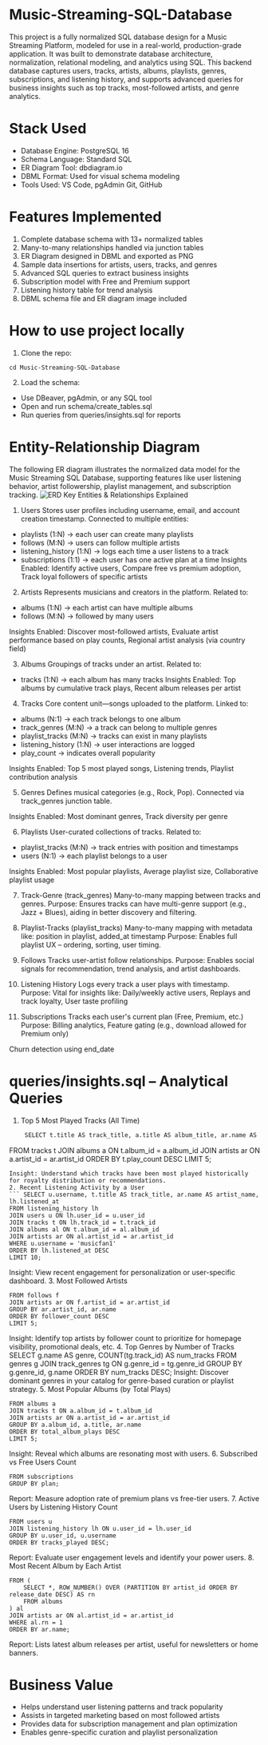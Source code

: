 # Music-Streaming-SQL-Database
This project is a fully normalized SQL database design for a Music Streaming Platform, modeled for use in a real-world, production-grade application. It was built to demonstrate database architecture, normalization, relational modeling, and analytics using SQL. This backend database captures users, tracks, artists, albums, playlists, genres, subscriptions, and listening history, and supports advanced queries for business insights such as top tracks, most-followed artists, and genre analytics.
# Stack Used
- Database Engine: PostgreSQL 16 
- Schema Language: Standard SQL
- ER Diagram Tool: dbdiagram.io
- DBML Format: Used for visual schema modeling
- Tools Used: VS Code, pgAdmin Git, GitHub
# Features Implemented
1. Complete database schema with 13+ normalized tables
2. Many-to-many relationships handled via junction tables
3. ER Diagram designed in DBML and exported as PNG
4. Sample data insertions for artists, users, tracks, and genres
5. Advanced SQL queries to extract business insights
6. Subscription model with Free and Premium support
7. Listening history table for trend analysis
8. DBML schema file and ER diagram image included
# How to use project locally
1. Clone the repo:
  ```  clone https://github.com/Harshini-9/Music-Streaming-SQL-Database.git
cd Music-Streaming-SQL-Database
```
2. Load the schema:
- Use DBeaver, pgAdmin, or any SQL tool
- Open and run schema/create_tables.sql
- Run queries from queries/insights.sql for reports
# Entity-Relationship Diagram 
The following ER diagram illustrates the normalized data model for the Music Streaming SQL Database, supporting features like user listening behavior, artist followership, playlist management, and subscription tracking.
![ERD](https://github.com/Harshini-9/Music-Streaming-SQL-Database/blob/main/ER_Diagram/ER_Music_Streaming_DB.jpg)
Key Entities & Relationships Explained
1. Users
Stores user profiles including username, email, and account creation timestamp.
Connected to multiple entities:
- playlists (1:N) → each user can create many playlists
- follows (M:N) → users can follow multiple artists
- listening_history (1:N) → logs each time a user listens to a track
- subscriptions (1:1) → each user has one active plan at a time
Insights Enabled:
 Identify active users, Compare free vs premium adoption, Track loyal followers of specific artists

2. Artists
Represents musicians and creators in the platform.
Related to:
- albums (1:N) → each artist can have multiple albums
- follows (M:N) → followed by many users

Insights Enabled:
Discover most-followed artists, Evaluate artist performance based on play counts, Regional artist analysis (via country field)

3. Albums
Groupings of tracks under an artist.
Related to:
- tracks (1:N) → each album has many tracks
Insights Enabled:
 Top albums by cumulative track plays, Recent album releases per artist

4. Tracks
Core content unit—songs uploaded to the platform.
Linked to:
- albums (N:1) → each track belongs to one album
- track_genres (M:N) → a track can belong to multiple genres
- playlist_tracks (M:N) → tracks can exist in many playlists
- listening_history (1:N) → user interactions are logged
- play_count → indicates overall popularity

Insights Enabled:
Top 5 most played songs, Listening trends, Playlist contribution analysis

5. Genres
Defines musical categories (e.g., Rock, Pop).
Connected via track_genres junction table.

Insights Enabled:
Most dominant genres, Track diversity per genre

6. Playlists
User-curated collections of tracks.
Related to:
- playlist_tracks (M:N) → track entries with position and timestamps
- users (N:1) → each playlist belongs to a user

Insights Enabled:
Most popular playlists, Average playlist size, Collaborative playlist usage

7. Track-Genre (track_genres)
Many-to-many mapping between tracks and genres.
Purpose: Ensures tracks can have multi-genre support (e.g., Jazz + Blues), aiding in better discovery and filtering.

8. Playlist-Tracks (playlist_tracks)
Many-to-many mapping with metadata like: position in playlist, added_at timestamp
Purpose: Enables full playlist UX – ordering, sorting, user timing.

9. Follows
Tracks user-artist follow relationships.
Purpose: Enables social signals for recommendation, trend analysis, and artist dashboards.

10. Listening History
Logs every track a user plays with timestamp.
Purpose: Vital for insights like:
Daily/weekly active users, Replays and track loyalty, User taste profiling

11. Subscriptions
Tracks each user's current plan (Free, Premium, etc.)
Purpose:
Billing analytics, Feature gating (e.g., download allowed for Premium only)

Churn detection using end_date
# queries/insights.sql – Analytical Queries
1. Top 5 Most Played Tracks (All Time)
   ```bash
    SELECT t.title AS track_title, a.title AS album_title, ar.name AS artist_name, t.play_count
FROM tracks t
JOIN albums a ON t.album_id = a.album_id
JOIN artists ar ON a.artist_id = ar.artist_id
ORDER BY t.play_count DESC
LIMIT 5;
```
Insight: Understand which tracks have been most played historically for royalty distribution or recommendations.
2. Recent Listening Activity by a User
``` SELECT u.username, t.title AS track_title, ar.name AS artist_name, lh.listened_at
FROM listening_history lh
JOIN users u ON lh.user_id = u.user_id
JOIN tracks t ON lh.track_id = t.track_id
JOIN albums al ON t.album_id = al.album_id
JOIN artists ar ON al.artist_id = ar.artist_id
WHERE u.username = 'musicfan1'
ORDER BY lh.listened_at DESC
LIMIT 10;
```
Insight: View recent engagement for personalization or user-specific dashboard.
3.  Most Followed Artists 
```SELECT ar.name AS artist_name, COUNT(f.user_id) AS follower_count
FROM follows f
JOIN artists ar ON f.artist_id = ar.artist_id
GROUP BY ar.artist_id, ar.name
ORDER BY follower_count DESC
LIMIT 5;
 ```
Insight: Identify top artists by follower count to prioritize for homepage visibility, promotional deals, etc.
4. Top Genres by Number of Tracks
SELECT g.name AS genre, COUNT(tg.track_id) AS num_tracks
FROM genres g
JOIN track_genres tg ON g.genre_id = tg.genre_id
GROUP BY g.genre_id, g.name
ORDER BY num_tracks DESC;
Insight: Discover dominant genres in your catalog for genre-based curation or playlist strategy.
5.  Most Popular Albums (by Total Plays)
```SELECT a.title AS album_title, ar.name AS artist_name, SUM(t.play_count) AS total_album_plays
FROM albums a
JOIN tracks t ON a.album_id = t.album_id
JOIN artists ar ON a.artist_id = ar.artist_id
GROUP BY a.album_id, a.title, ar.name
ORDER BY total_album_plays DESC
LIMIT 5;
 ```
Insight: Reveal which albums are resonating most with users.
6.  Subscribed vs Free Users Count
``` SELECT plan, COUNT(*) AS user_count
FROM subscriptions
GROUP BY plan;
```
Report: Measure adoption rate of premium plans vs free-tier users.
7. Active Users by Listening History Count
```SELECT u.username, COUNT(lh.track_id) AS tracks_played
FROM users u
JOIN listening_history lh ON u.user_id = lh.user_id
GROUP BY u.user_id, u.username
ORDER BY tracks_played DESC;
```
Report: Evaluate user engagement levels and identify your power users.
8. Most Recent Album by Each Artist
```SELECT ar.name AS artist_name, al.title AS album_title, al.release_date
FROM (
    SELECT *, ROW_NUMBER() OVER (PARTITION BY artist_id ORDER BY release_date DESC) AS rn
    FROM albums
) al
JOIN artists ar ON al.artist_id = ar.artist_id
WHERE al.rn = 1
ORDER BY ar.name;
 ```
Report: Lists latest album releases per artist, useful for newsletters or home banners.
#  Business Value
- Helps understand user listening patterns and track popularity
- Assists in targeted marketing based on most followed artists
- Provides data for subscription management and plan optimization
- Enables genre-specific curation and playlist personalization
